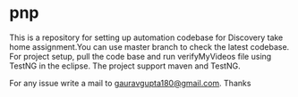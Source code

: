 # pnp

This is a repository for setting up automation codebase for Discovery take home assignment.You can use master branch to check the latest codebase.
For project setup, pull the code base and run verifyMyVideos file using TestNG in the eclipse. The project support maven and TestNG.

For any issue write a mail to gauravgupta180@gmail.com.
Thanks
